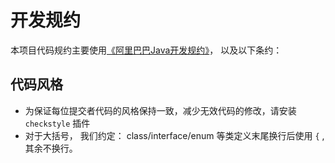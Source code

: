 # 开发规约

本项目代码规约主要使用[《阿里巴巴Java开发规约》](https://github.com/alibaba/p3c)， 以及以下条约：

## 代码风格
- 为保证每位提交者代码的风格保持一致，减少无效代码的修改，请安装 `checkstyle` 插件
- 对于大括号， 我们约定： class/interface/enum 等类定义末尾换行后使用 `{` , 其余不换行。
